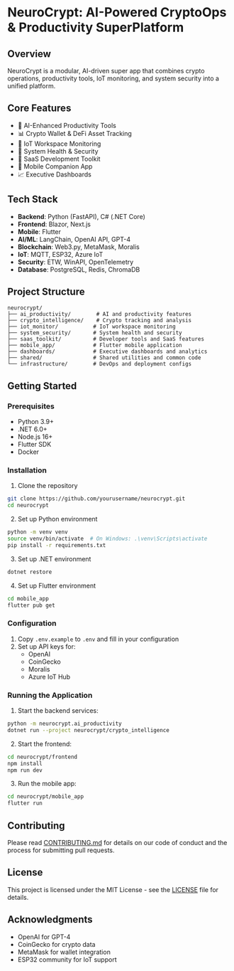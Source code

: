 # NeuroCrypt: AI-Powered CryptoOps & Productivity SuperPlatform

## Overview
NeuroCrypt is a modular, AI-driven super app that combines crypto operations, productivity tools, IoT monitoring, and system security into a unified platform.

## Core Features
- 🧠 AI-Enhanced Productivity Tools
- 📊 Crypto Wallet & DeFi Asset Tracking
- 📡 IoT Workspace Monitoring
- 🔐 System Health & Security
- 💼 SaaS Development Toolkit
- 📲 Mobile Companion App
- 📈 Executive Dashboards

## Tech Stack
- **Backend**: Python (FastAPI), C# (.NET Core)
- **Frontend**: Blazor, Next.js
- **Mobile**: Flutter
- **AI/ML**: LangChain, OpenAI API, GPT-4
- **Blockchain**: Web3.py, MetaMask, Moralis
- **IoT**: MQTT, ESP32, Azure IoT
- **Security**: ETW, WinAPI, OpenTelemetry
- **Database**: PostgreSQL, Redis, ChromaDB

## Project Structure
```
neurocrypt/
├── ai_productivity/        # AI and productivity features
├── crypto_intelligence/    # Crypto tracking and analysis
├── iot_monitor/           # IoT workspace monitoring
├── system_security/       # System health and security
├── saas_toolkit/          # Developer tools and SaaS features
├── mobile_app/            # Flutter mobile application
├── dashboards/            # Executive dashboards and analytics
├── shared/                # Shared utilities and common code
└── infrastructure/        # DevOps and deployment configs
```

## Getting Started

### Prerequisites
- Python 3.9+
- .NET 6.0+
- Node.js 16+
- Flutter SDK
- Docker

### Installation
1. Clone the repository
```bash
git clone https://github.com/yourusername/neurocrypt.git
cd neurocrypt
```

2. Set up Python environment
```bash
python -m venv venv
source venv/bin/activate  # On Windows: .\venv\Scripts\activate
pip install -r requirements.txt
```

3. Set up .NET environment
```bash
dotnet restore
```

4. Set up Flutter environment
```bash
cd mobile_app
flutter pub get
```

### Configuration
1. Copy `.env.example` to `.env` and fill in your configuration
2. Set up API keys for:
   - OpenAI
   - CoinGecko
   - Moralis
   - Azure IoT Hub

### Running the Application
1. Start the backend services:
```bash
python -m neurocrypt.ai_productivity
dotnet run --project neurocrypt/crypto_intelligence
```

2. Start the frontend:
```bash
cd neurocrypt/frontend
npm install
npm run dev
```

3. Run the mobile app:
```bash
cd neurocrypt/mobile_app
flutter run
```

## Contributing
Please read [CONTRIBUTING.md](CONTRIBUTING.md) for details on our code of conduct and the process for submitting pull requests.

## License
This project is licensed under the MIT License - see the [LICENSE](LICENSE) file for details.

## Acknowledgments
- OpenAI for GPT-4
- CoinGecko for crypto data
- MetaMask for wallet integration
- ESP32 community for IoT support 
